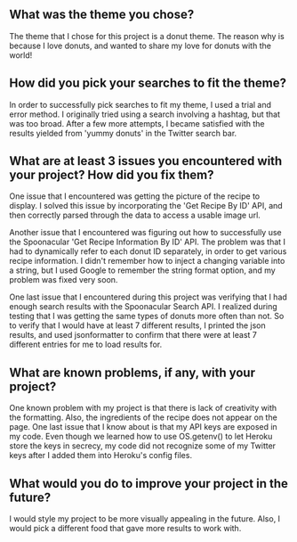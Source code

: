 ## What was the theme you chose?
The theme that I chose for this project is a donut theme. The reason why is because I love donuts, and wanted to share my love for donuts with the world!

## How did you pick your searches to fit the theme?
In order to successfully pick searches to fit my theme, I used a trial and error method. I originally tried using a search involving a hashtag, but that was too broad. After a few more attempts, I became satisfied with the results yielded from 'yummy donuts' in the Twitter search bar. 

## What are at least 3 issues you encountered with your project? How did you fix them?
One issue that I encountered was getting the picture of the recipe to display. I solved this issue by incorporating the 'Get Recipe By ID' API, and then correctly parsed through the data to access a usable image url.

Another issue that I encountered was figuring out how to successfully use the Spoonacular 'Get Recipe Information By ID' API. The problem was that I had to dynamically refer to each donut ID separately, in order to get various recipe information. I didn't remember how to inject a changing variable into a string, but I used Google to remember the string format option, and my problem was fixed very soon.

One last issue that I encountered during this project was verifying that I had enough search results with the Spoonacular Search API. I realized during testing that I was getting the same types of donuts more often than not. So to verify that I would have at least 7 different results, I printed the json results, and used jsonformatter to confirm that there were at least 7 different entries for me to load results for. 

## What are known problems, if any, with your project?
One known problem with my project is that there is lack of creativity with the formatting. Also, the ingredients of the recipe does not appear on the page. One last issue that I know about is that my API keys are exposed in my code. Even though we learned how to use OS.getenv() to let Heroku store the keys in secrecy, my code did not recognize some of my Twitter keys after I added them into Heroku's config files. 

## What would you do to improve your project in the future?
I would style my project to be more visually appealing in the future. Also, I would pick a different food that gave more results to work with.
